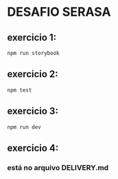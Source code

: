 # DESAFIO SERASA


## exercicio 1:

    npm run storybook

## exercicio 2:

    npm test

## exercicio 3:

    npm run dev
## exercicio 4: 
### está no arquivo DELIVERY.md
